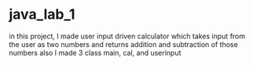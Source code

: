 # java_lab_1
in this project, I made user input driven calculator which takes input from the user as two numbers and returns addition and subtraction of those numbers also I made 3 class main, cal, and userinput

